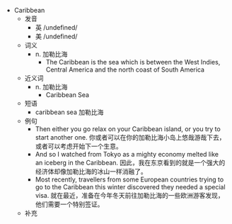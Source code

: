 - Caribbean
  - 发音
    - 英 /undefined/
    - 美 /undefined/
  - 词义
    - n. 加勒比海
      - The Caribbean is the sea which is between the West Indies, Central America and the north coast of South America
  - 近义词
    - n. 加勒比海
      - Caribbean Sea
  - 短语
    - caribbean sea 加勒比海
  - 例句
    - Then either you go relax on your Caribbean island, or you try to start another one. 你或者可以在你的加勒比海小岛上悠哉游哉下去，或者可以考虑开始下一个生意。
    - And so I watched from Tokyo as a mighty economy melted like an iceberg in the Caribbean. 因此，我在东京看到的就是一个强大的经济体却像加勒比海的冰山一样消融了。
    - Most recently, travellers from some European countries trying to go to the Caribbean this winter discovered they needed a special visa. 就在最近，准备在今年冬天前往加勒比海的一些欧洲游客发现，他们需要一个特别签证。
  - 补充